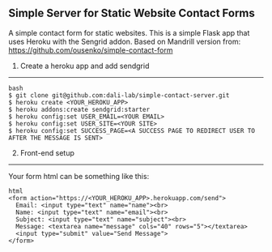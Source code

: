 Simple Server for Static Website Contact Forms
----------------------------------

A simple contact form for static websites.  This is a simple Flask app that uses Heroku with the Sengrid addon.  Based on Mandrill version from: https://github.com/ousenko/simple-contact-form



1. Create a heroku app and add sendgrid
-------------------

    bash
    $ git clone git@github.com:dali-lab/simple-contact-server.git
    $ heroku create <YOUR_HEROKU_APP>
    $ heroku addons:create sendgrid:starter
    $ heroku config:set USER_EMAIL=<YOUR EMAIL>
    $ heroku config:set USER_SITE=<YOUR SITE>
    $ heroku config:set SUCCESS_PAGE=<A SUCCESS PAGE TO REDIRECT USER TO AFTER THE MESSAGE IS SENT>

2. Front-end setup
-------------------

Your form html can be something like this:

    html
    <form action="https://<YOUR_HEROKU_APP>.herokuapp.com/send">
      Email: <input type="text" name="name"><br>
      Name: <input type="text" name="email"><br>
      Subject: <input type="text" name="subject"><br>
      Message: <textarea name="message" cols="40" rows="5"></textarea>
      <input type="submit" value="Send Message">
    </form> 

